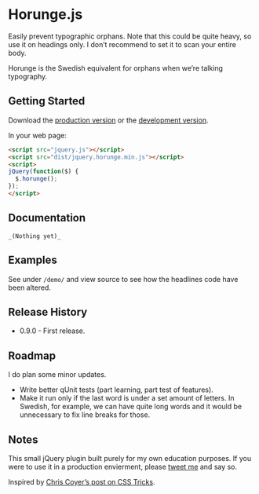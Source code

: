 # Horunge.js

Easily prevent typographic orphans. Note that this could be quite heavy, so use it on headings only. I don’t recommend to set it to scan your entire body.

Horunge is the Swedish equivalent for orphans when we’re talking typography.

## Getting Started

Download the [production version][min] or the [development version][max].

[min]: https://raw.github.com/davidpaulsson/Horunge.js/master/dist/jquery.horunge.min.js
[max]: https://raw.github.com/davidpaulsson/Horunge.js/master/dist/jquery.horunge.js

In your web page:

```html
<script src="jquery.js"></script>
<script src="dist/jquery.horunge.min.js"></script>
<script>
jQuery(function($) {
  $.horunge();
});
</script>
```

## Documentation
`_(Nothing yet)_`

## Examples
See under `/demo/` and view source to see how the headlines code have been altered.

## Release History
* 0.9.0 - First release.

## Roadmap
I do plan some minor updates. 

* Write better qUnit tests (part learning, part test of features).
* Make it run only if the last word is under a set amount of letters. In Swedish, for example, we can have quite long words and it would be unnecessary to fix line breaks for those.

## Notes
This small jQuery plugin built purely for my own education purposes. If you were to use it in a production envierment, please [tweet me](http://twitter.com/davidpaulsson/) and say so.

Inspired by [Chris Coyer’s post on CSS Tricks](css-tricks.com/preventing-widows-in-post-titles/).